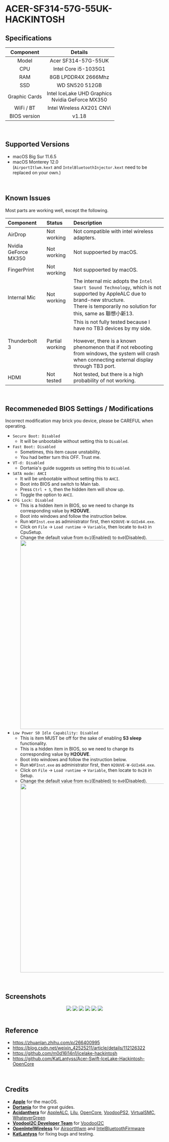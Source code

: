 # ACER-SF314-57G-55UK-HACKINTOSH

## Specifications
| Component | Details |
|:---:|:---:|
| Model | Acer SF314-57G-55UK |
| CPU | Intel Core i5-1035G1 |
| RAM | 8GB LPDDR4X 2666Mhz |
| SSD | WD SN520 512GB |
| Graphic Cards | Intel IceLake UHD Graphics<br>Nvidia GeForce MX350 |
| WiFi / BT | Intel Wireless AX201 CNVi |
| BIOS version | v1.18 |
<br>

## Supported Versions
- macOS Big Sur 11.6.5
- macOS Monterey 12.0<br>(`AirportItlwm.kext` and `IntelBluetoothInjector.kext` need to be replaced on your own.)
<br>

## Known Issues
Most parts are working well, except the following.

| Component | Status | Description |
|:---|:---|:---|
| AirDrop | Not working | Not compatible with intel wireless adapters. |
| Nvidia GeForce MX350 | Not working | Not suppoerted by macOS. |
| FingerPrint | Not working | Not suppoerted by macOS. |
| Internal Mic | Not working | The internal mic adopts the `Intel Smart Sound Technology`, which is not supported by AppleALC due to brand-new structure.<br>There is temporarily no solution for this, same as 聯想小新13. |
| Thunderbolt 3 | Partial working | This is not fully tested because I have no TB3 devices by my side. <br><br>However, there is a known phenomenon that if not rebooting from windows, the system will crash when connecting external display through TB3 port. |
| HDMI | Not tested | Not tested, but there is a high probability of not working. |
<br>

## Recommeneded BIOS Settings / Modifications
Incorrect modification may brick you device, please be CAREFUL when operating.
- `Secure Boot: Disabled`
  - It will be unbootable without setting this to `Disabled`.
- `Fast Boot: Disabled`
  - Sometimes, this item cause unstability.
  - You had better turn this OFF. Trust me.
- `VT-d: Disabled`
  - Dortania's guide suggests us setting this to `Disabled`.
- `SATA mode: AHCI`
  - It will be unbootable without setting this to `AHCI`.
  - Boot into BIOS and switch to Main tab.
  - Press `Ctrl + S`, then the hidden item will show up.
  - Toggle the option to `AHCI`.
- `CFG Lock: Disabled`
  - This is a hidden item in BIOS, so we need to change its corresponding value by **H2OUVE**.
  - Boot into windows and follow the instruction below.
  - Run `WDFInst.exe` as administrator first, then `H2OUVE-W-GUIx64.exe`.
  - Click on `File` -> `Load runtime` -> `Variable`, then locate to `0x43` in CpuSetup.
  - Change the default value from `0x1`(Enabled) to `0x0`(Disabled).<br><img src="https://raw.githubusercontent.com/mfpss95134/ACER-SF314-57G-55UK-HACKINTOSH/main/IMAGEs/CFG_LOCK.jpeg"  width="600">
- `Low Power S0 Idle Capability: Disabled`
  - This is item MUST be off for the sake of enabling **S3 sleep** functionality.
  - This is a hidden item in BIOS, so we need to change its corresponding value by **H2OUVE**.
  - Boot into windows and follow the instruction below.
  - Run `WDFInst.exe` as administrator first, then `H2OUVE-W-GUIx64.exe`.
  - Click on `File` -> `Load runtime` -> `Variable`, then locate to `0x28` in Setup.
  - Change the default value from `0x1`(Enabled) to `0x0`(Disabled).<br><img src="https://raw.githubusercontent.com/mfpss95134/ACER-SF314-57G-55UK-HACKINTOSH/main/IMAGEs/S0_IDLE.jpeg"  width="600">
<br>

## Screenshots
<div align="center">
<img src="https://raw.githubusercontent.com/mfpss95134/ACER-SF314-57G-55UK-HACKINTOSH/main/IMAGEs/Screenshot_01.jpg">
<img src="https://raw.githubusercontent.com/mfpss95134/ACER-SF314-57G-55UK-HACKINTOSH/main/IMAGEs/Screenshot_02.jpg">
<img src="https://raw.githubusercontent.com/mfpss95134/ACER-SF314-57G-55UK-HACKINTOSH/main/IMAGEs/Screenshot_03.jpg">
<img src="https://raw.githubusercontent.com/mfpss95134/ACER-SF314-57G-55UK-HACKINTOSH/main/IMAGEs/Screenshot_04.jpg">
<img src="https://raw.githubusercontent.com/mfpss95134/ACER-SF314-57G-55UK-HACKINTOSH/main/IMAGEs/Screenshot_05.jpg">
<img src="https://raw.githubusercontent.com/mfpss95134/ACER-SF314-57G-55UK-HACKINTOSH/main/IMAGEs/Screenshot_06.jpg">
<div align="left">
<br>

## Reference
- <https://zhuanlan.zhihu.com/p/266400995>
- <https://blog.csdn.net/weixin_42525211/article/details/112126322>
- <https://github.com/m0d16l14n1/icelake-hackintosh>
- <https://github.com/KatLantyss/Acer-Swift-IceLake-Hackintosh-OpenCore>
<br>

## Credits
- [**Apple**](https://www.apple.com/tw/) for the macOS.
- [**Dortania**](https://github.com/dortania) for the great guides.
- [**Acidanthera**](https://github.com/acidanthera) for [AppleALC](https://github.com/acidanthera/AppleALC), [Lilu](https://github.com/acidanthera/Lilu), [OpenCore](https://github.com/acidanthera/OpenCorePkg), [VoodooPS2](https://github.com/acidanthera/VoodooPS2), [VirtualSMC](https://github.com/acidanthera/VirtualSMC), [WhateverGreen](https://github.com/acidanthera/WhateverGreen)
- [**VoodooI2C Developer Team**](https://github.com/VoodooI2C) for [VoodooI2C](https://github.com/VoodooI2C/VoodooI2C)
- [**OpenIntelWireless**](https://github.com/OpenIntelWireless) for [AirportItlwm](https://github.com/OpenIntelWireless/itlwm) and [IntelBluetoothFirmware](https://github.com/OpenIntelWireless/IntelBluetoothFirmware)
- [**KatLantyss**](https://github.com/KatLantyss) for fixing bugs and testing.
